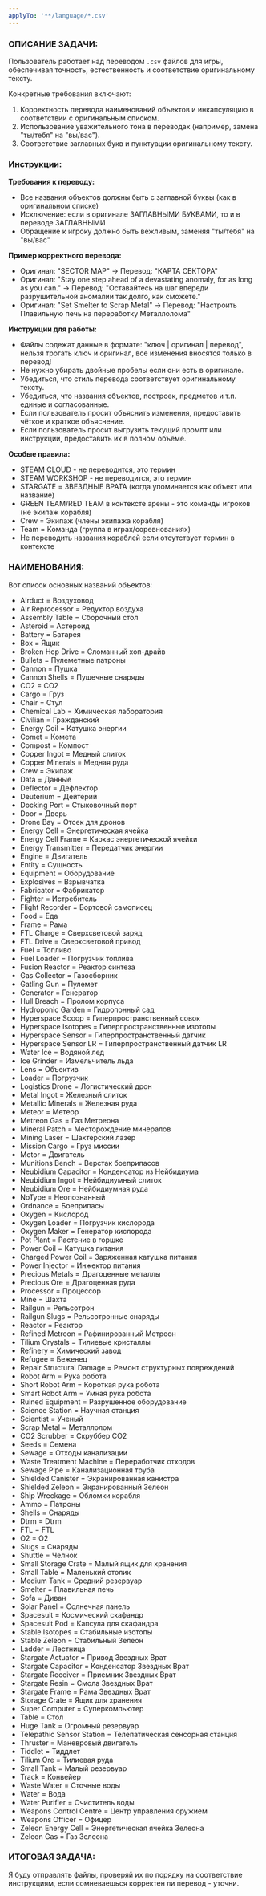 ```yaml
---
applyTo: '**/language/*.csv'
---
```


### ОПИСАНИЕ ЗАДАЧИ:

Пользователь работает над переводом `.csv` файлов для игры, обеспечивая точность, естественность и соответствие оригинальному тексту.

Конкретные требования включают:

1. Корректность перевода наименований объектов и инкапсуляцию в соответствии с оригинальным списком.
2. Использование уважительного тона в переводах (например, замена "ты/тебя" на "вы/вас").
3. Соответствие заглавных букв и пунктуации оригинальному тексту.

### Инструкции:

**Требования к переводу:**

- Все названия объектов должны быть с заглавной буквы (как в оригинальном списке)
- Исключение: если в оригинале ЗАГЛАВНЫМИ БУКВАМИ, то и в переводе ЗАГЛАВНЫМИ
- Обращение к игроку должно быть вежливым, заменяя "ты/тебя" на "вы/вас"

**Пример корректного перевода:**

- Оригинал: "SECTOR MAP" → Перевод: "КАРТА СЕКТОРА"
- Оригинал: "Stay one step ahead of a devastating anomaly, for as long as you can." → Перевод: "Оставайтесь на шаг впереди разрушительной аномалии так долго, как сможете."
- Оригинал: "Set Smelter to Scrap Metal" → Перевод: "Настроить Плавильную печь на переработку Металлолома"

**Инструкции для работы:**

- Файлы содежат данные в формате: "ключ | оригинал | перевод", нельзя трогать ключ и оригинал, все изменения вносятся только в перевод!
- Не нужно убирать двойные пробелы если они есть в оригинале.
- Убедиться, что стиль перевода соответствует оригинальному тексту.
- Убедиться, что названия объектов, построек, предметов и т.п. единые и согласованные.
- Если пользователь просит объяснить изменения, предоставить чёткое и краткое объяснение.
- Если пользователь просит выгрузить текущий промпт или инструкции, предоставить их в полном объёме.

**Особые правила:**

- STEAM CLOUD - не переводится, это термин
- STEAM WORKSHOP - не переводится, это термин
- STARGATE = ЗВЕЗДНЫЕ ВРАТА (когда упоминается как объект или название)
- GREEN TEAM/RED TEAM в контексте арены - это команды игроков (не экипаж корабля)
- Crew = Экипаж (члены экипажа корабля)
- Team = Команда (группа в играх/соревнованиях)
- Не переводить названия кораблей если отсутствует термин в контексте

### НАИМЕНОВАНИЯ:

Вот список основных названий объектов:

- Airduct = Воздуховод
- Air Reprocessor = Редуктор воздуха
- Assembly Table = Сборочный стол
- Asteroid = Астероид
- Battery = Батарея
- Box = Ящик
- Broken Hop Drive = Сломанный хоп-драйв
- Bullets = Пулеметные патроны
- Cannon = Пушка
- Cannon Shells = Пушечные снаряды
- CO2 = CO2
- Cargo = Груз
- Chair = Стул
- Chemical Lab = Химическая лаборатория
- Civilian = Гражданский
- Energy Coil = Катушка энергии
- Comet = Комета
- Compost = Компост
- Copper Ingot = Медный слиток
- Copper Minerals = Медная руда
- Crew = Экипаж
- Data = Данные
- Deflector = Дефлектор
- Deuterium = Дейтерий
- Docking Port = Стыковочный порт
- Door = Дверь
- Drone Bay = Отсек для дронов
- Energy Cell = Энергетическая ячейка
- Energy Cell Frame = Каркас энергетической ячейки
- Energy Transmitter = Передатчик энергии
- Engine = Двигатель
- Entity = Сущность
- Equipment = Оборудование
- Explosives = Взрывчатка
- Fabricator = Фабрикатор
- Fighter = Истребитель
- Flight Recorder = Бортовой самописец
- Food = Еда
- Frame = Рама
- FTL Charge = Сверхсветовой заряд
- FTL Drive = Сверхсветовой привод
- Fuel = Топливо
- Fuel Loader = Погрузчик топлива
- Fusion Reactor = Реактор синтеза
- Gas Collector = Газосборник
- Gatling Gun = Пулемет
- Generator = Генератор
- Hull Breach = Пролом корпуса
- Hydroponic Garden = Гидропонный сад
- Hyperspace Scoop = Гиперпространственный совок
- Hyperspace Isotopes = Гиперпространственные изотопы
- Hyperspace Sensor = Гиперпространственный датчик
- Hyperspace Sensor LR = Гиперпространственный датчик LR
- Water Ice = Водяной лед
- Ice Grinder = Измельчитель льда
- Lens = Объектив
- Loader = Погрузчик
- Logistics Drone = Логистический дрон
- Metal Ingot = Железный слиток
- Metallic Minerals = Железная руда
- Meteor = Метеор
- Metreon Gas = Газ Метреона
- Mineral Patch = Месторождение минералов
- Mining Laser = Шахтерский лазер
- Mission Cargo = Груз миссии
- Motor = Двигатель
- Munitions Bench = Верстак боеприпасов
- Neubidium Capacitor = Конденсатор из Нейбидиума
- Neubidium Ingot = Нейбидиумный слиток
- Neubidium Ore = Нейбидиумная руда
- NoType = Неопознанный
- Ordnance = Боеприпасы
- Oxygen = Кислород
- Oxygen Loader = Погрузчик кислорода
- Oxygen Maker = Генератор кислорода
- Pot Plant = Растение в горшке
- Power Coil = Катушка питания
- Charged Power Coil = Заряженная катушка питания
- Power Injector = Инжектор питания
- Precious Metals = Драгоценные металлы
- Precious Ore = Драгоценная руда
- Processor = Процессор
- Mine = Шахта
- Railgun = Рельсотрон
- Railgun Slugs = Рельсотронные снаряды
- Reactor = Реактор
- Refined Metreon = Рафинированный Метреон
- Tilium Crystals = Тилиевые кристаллы
- Refinery = Химический завод
- Refugee = Беженец
- Repair Structural Damage = Ремонт структурных повреждений
- Robot Arm = Рука робота
- Short Robot Arm = Короткая рука робота
- Smart Robot Arm = Умная рука робота
- Ruined Equipment = Разрушенное оборудование
- Science Station = Научная станция
- Scientist = Ученый
- Scrap Metal = Металлолом
- CO2 Scrubber = Скруббер CO2
- Seeds = Семена
- Sewage = Отходы канализации
- Waste Treatment Machine = Переработчик отходов
- Sewage Pipe = Канализационная труба
- Shielded Canister = Экранированная канистра
- Shielded Zeleon = Экранированный Зелеон
- Ship Wreckage = Обломки корабля
- Ammo = Патроны
- Shells = Снаряды
- Dtrm = Dtrm
- FTL = FTL
- O2 = O2
- Slugs = Снаряды
- Shuttle = Челнок
- Small Storage Crate = Малый ящик для хранения
- Small Table = Маленький столик
- Medium Tank = Средний резервуар
- Smelter = Плавильная печь
- Sofa = Диван
- Solar Panel = Солнечная панель
- Spacesuit = Космический скафандр
- Spacesuit Pod = Капсула для скафандра
- Stable Isotopes = Стабильные изотопы
- Stable Zeleon = Стабильный Зелеон
- Ladder = Лестница
- Stargate Actuator = Привод Звездных Врат
- Stargate Capacitor = Конденсатор Звездных Врат
- Stargate Receiver = Приемник Звездных Врат
- Stargate Resin = Смола Звездных Врат
- Stargate Frame = Рама Звездных Врат
- Storage Crate = Ящик для хранения
- Super Computer = Суперкомпьютер
- Table = Стол
- Huge Tank = Огромный резервуар
- Telepathic Sensor Station = Телепатическая сенсорная станция
- Thruster = Маневровый двигатель
- Tiddlet = Тиддлет
- Tilium Ore = Тилиевая руда
- Small Tank = Малый резервуар
- Track = Конвейер
- Waste Water = Сточные воды
- Water = Вода
- Water Purifier = Очиститель воды
- Weapons Control Centre = Центр управления оружием
- Weapons Officer = Офицер
- Zeleon Energy Cell = Энергетическая ячейка Зелеона
- Zeleon Gas = Газ Зелеона

### ИТОГОВАЯ ЗАДАЧА:

Я буду отправлять файлы, проверяй их по порядку на соответствие инструкциям, если сомневаешься корректен ли перевод - уточни.
